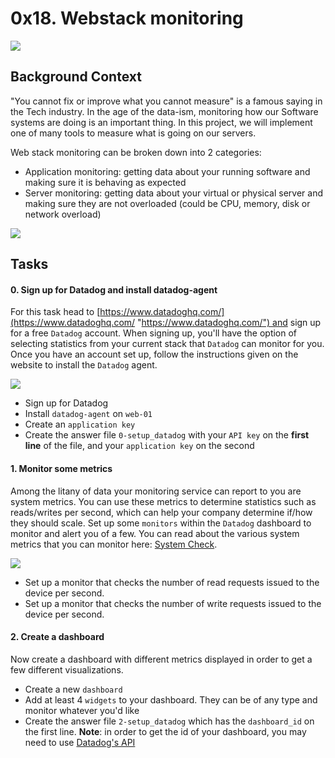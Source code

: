 0x18. Webstack monitoring
=========================


![](https://s3.amazonaws.com/intranet-projects-files/holbertonschool-sysadmin_devops/281/hb3pAsO.png)

Background Context
------------------

"You cannot fix or improve what you cannot measure" is a famous saying in the Tech industry. In the age of the data-ism, monitoring how our Software systems are doing is an important thing. In this project, we will implement one of many tools to measure what is going on our servers.

Web stack monitoring can be broken down into 2 categories:

-   Application monitoring: getting data about your running software and making sure it is behaving as expected
-   Server monitoring: getting data about your virtual or physical server and making sure they are not overloaded (could be CPU, memory, disk or network overload)

![](https://s3.amazonaws.com/intranet-projects-files/holbertonschool-sysadmin_devops/281/ktCXnhE.jpg)


Tasks
-----


#### 0\. Sign up for Datadog and install datadog-agent

For this task head to [https://www.datadoghq.com/](https://www.datadoghq.com/ "https://www.datadoghq.com/") and sign up for a free `Datadog` account. When signing up, you'll have the option of selecting statistics from your current stack that `Datadog` can monitor for you. Once you have an account set up, follow the instructions given on the website to install the `Datadog` agent.

![](https://holbertonintranet.s3.amazonaws.com/uploads/medias/2019/6/6b0ea6345a6375437845.png?X-Amz-Algorithm=AWS4-HMAC-SHA256&X-Amz-Credential=AKIARDDGGGOUXW7JF5MT%2F20191002%2Fus-east-1%2Fs3%2Faws4_request&X-Amz-Date=20191002T031846Z&X-Amz-Expires=86400&X-Amz-SignedHeaders=host&X-Amz-Signature=70b3178784e99c6dfaa6806fce5861a7d6bcf6500055b18f45fa745ead107538)

-   Sign up for Datadog
-   Install `datadog-agent` on `web-01`
-   Create an `application key`
-   Create the answer file `0-setup_datadog` with your `API key` on the **first line** of the file, and your `application key` on the second


#### 1\. Monitor some metrics

Among the litany of data your monitoring service can report to you are system metrics. You can use these metrics to determine statistics such as reads/writes per second, which can help your company determine if/how they should scale. Set up some `monitors` within the `Datadog` dashboard to monitor and alert you of a few. You can read about the various system metrics that you can monitor here: [System Check](https://intranet.hbtn.io/rltoken/naY47nur2yPJNw8tdACnzQ "System Check").

![](https://holbertonintranet.s3.amazonaws.com/uploads/medias/2019/6/6a4551974aadc181e97a.png?X-Amz-Algorithm=AWS4-HMAC-SHA256&X-Amz-Credential=AKIARDDGGGOUXW7JF5MT%2F20191002%2Fus-east-1%2Fs3%2Faws4_request&X-Amz-Date=20191002T031846Z&X-Amz-Expires=86400&X-Amz-SignedHeaders=host&X-Amz-Signature=b2302617425cd928d5a6ff928b2d706dbff842000042fcf8dc7ff13ed64ca2ad)

-   Set up a monitor that checks the number of read requests issued to the device per second.
-   Set up a monitor that checks the number of write requests issued to the device per second.

#### 2\. Create a dashboard

Now create a dashboard with different metrics displayed in order to get a few different visualizations.

-   Create a new `dashboard`
-   Add at least 4 `widgets` to your dashboard. They can be of any type and monitor whatever you'd like
-   Create the answer file `2-setup_datadog` which has the `dashboard_id` on the first line. **Note**: in order to get the id of your dashboard, you may need to use [Datadog's API](https://docs.datadoghq.com/api/?lang=python#get-all-dashboards "Datadog's API")